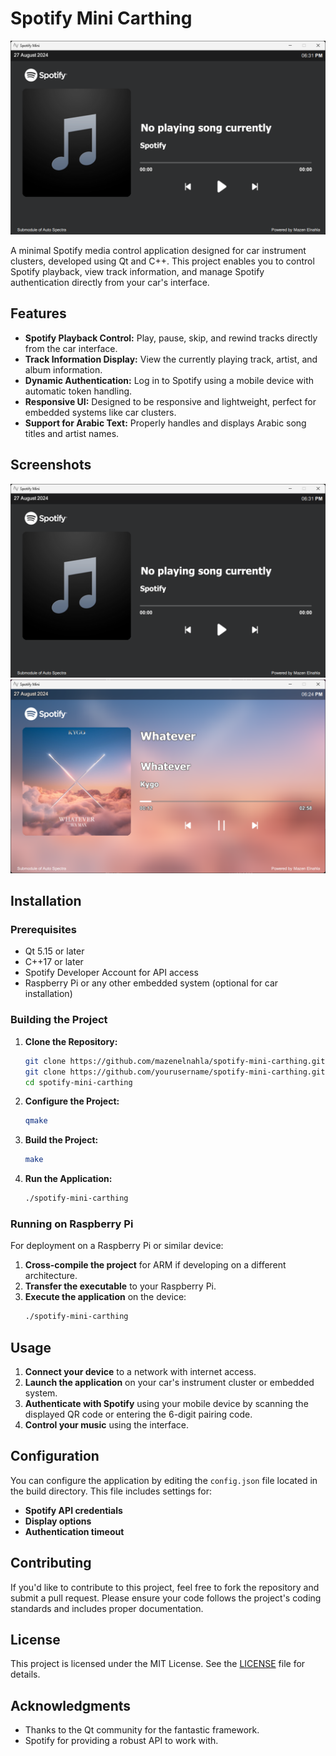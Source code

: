 # Spotify Mini Carthing

![Spotify Mini Carthing](https://github.com/mazenelnahla/Spotify_Mini_Carthing/blob/main/screenshots/2.png)

A minimal Spotify media control application designed for car instrument clusters, developed using Qt and C++. This project enables you to control Spotify playback, view track information, and manage Spotify authentication directly from your car's interface.

## Features

- **Spotify Playback Control:** Play, pause, skip, and rewind tracks directly from the car interface.
- **Track Information Display:** View the currently playing track, artist, and album information.
- **Dynamic Authentication:** Log in to Spotify using a mobile device with automatic token handling.
- **Responsive UI:** Designed to be responsive and lightweight, perfect for embedded systems like car clusters.
- **Support for Arabic Text:** Properly handles and displays Arabic song titles and artist names.

## Screenshots

![Spotify Mini Carthing](https://github.com/mazenelnahla/Spotify_Mini_Carthing/blob/main/screenshots/2.png)
![Spotify Mini Carthing](https://github.com/mazenelnahla/Spotify_Mini_Carthing/blob/main/screenshots/1.png)



## Installation

### Prerequisites

- Qt 5.15 or later
- C++17 or later
- Spotify Developer Account for API access
- Raspberry Pi or any other embedded system (optional for car installation)

### Building the Project

1. **Clone the Repository:**
   ```bash
   git clone https://github.com/mazenelnahla/spotify-mini-carthing.git
   git clone https://github.com/yourusername/spotify-mini-carthing.git
   cd spotify-mini-carthing
   ```

2. **Configure the Project:**
   ```bash
   qmake
   ```

3. **Build the Project:**
   ```bash
   make
   ```

4. **Run the Application:**
   ```bash
   ./spotify-mini-carthing
   ```

### Running on Raspberry Pi

For deployment on a Raspberry Pi or similar device:

1. **Cross-compile the project** for ARM if developing on a different architecture.
2. **Transfer the executable** to your Raspberry Pi.
3. **Execute the application** on the device:
   ```bash
   ./spotify-mini-carthing
   ```

## Usage

1. **Connect your device** to a network with internet access.
2. **Launch the application** on your car's instrument cluster or embedded system.
3. **Authenticate with Spotify** using your mobile device by scanning the displayed QR code or entering the 6-digit pairing code.
4. **Control your music** using the interface.

## Configuration

You can configure the application by editing the `config.json` file located in the build directory. This file includes settings for:

- **Spotify API credentials**
- **Display options**
- **Authentication timeout**

## Contributing

If you'd like to contribute to this project, feel free to fork the repository and submit a pull request. Please ensure your code follows the project's coding standards and includes proper documentation.

## License

This project is licensed under the MIT License. See the [LICENSE](LICENSE) file for details.

## Acknowledgments

- Thanks to the Qt community for the fantastic framework.
- Spotify for providing a robust API to work with.
